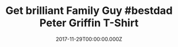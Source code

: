 ---
campaign-uuid: "c-b07d119f-601f-4fa9-93ff-2567d2dac3ad"
type: "Product"
category: "Fashion"
date: "2017-11-29T00:00:00.000Z"
end-date: "2018-01-31T00:00:00.000Z"
disable-form: false
is_promoted: false
has_entry_page: false
title: "Get brilliant Family Guy #bestdad Peter Griffin T-Shirt"
competition-description: "Heavy cotton classic fit adult Gildan t-shirt with taped\
  \ neck and shoulders, pre-shrunk jersey knit and quarter-turned to eliminate creases.<br/>Fabric\
  \ - 100% Cotton (Heather Grey, 90% cotton 10% polyester) Weight - White 175gsm,\
  \ Colours 185gsm"
banner-img: "nmemerch-family_guy_main.jpg"
logo-left-href: "https://nmemerch.com/collections/best-selling/products/family-guy-hashtag-t-shirt?variant=26277328069"
logo-left-image: "nmemerch-logo.jpg"
logo-left-title: "NME Merch"
has-winner: false
country-restrictions:
- "GB"
---